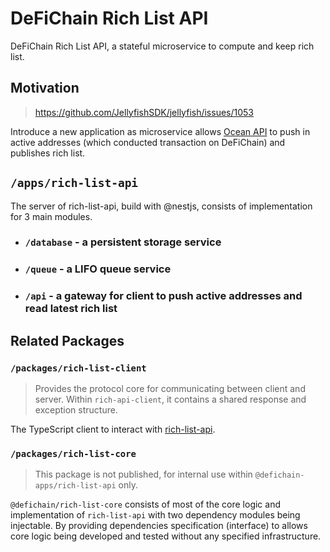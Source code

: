 # DeFiChain Rich List API

DeFiChain Rich List API, a stateful microservice to compute and keep rich list.

## Motivation

> https://github.com/JellyfishSDK/jellyfish/issues/1053

Introduce a new application as microservice
allows [Ocean API](https://github.com/JellyfishSDK/jellyfish/tree/main/apps/ocean-api) to push in active addresses
(which conducted transaction on DeFiChain) and publishes rich list.

## `/apps/rich-list-api`

The server of rich-list-api, build with @nestjs, consists of implementation for 3 main modules.

- ### `/database` - a persistent storage service
- ### `/queue` - a LIFO queue service
- ### `/api` - a gateway for client to push active addresses and read latest rich list

## Related Packages

### `/packages/rich-list-client`

> Provides the protocol core for communicating between client and server. Within `rich-api-client`, it contains a shared
> response and exception structure.

The TypeScript client to interact with [rich-list-api](###/api).

### `/packages/rich-list-core`

> This package is not published, for internal use within `@defichain-apps/rich-list-api` only.

`@defichain/rich-list-core` consists of most of the core logic and implementation of `rich-list-api` with two dependency
modules being injectable. By providing dependencies specification (interface) to allows core logic being developed and
tested without any specified infrastructure.
